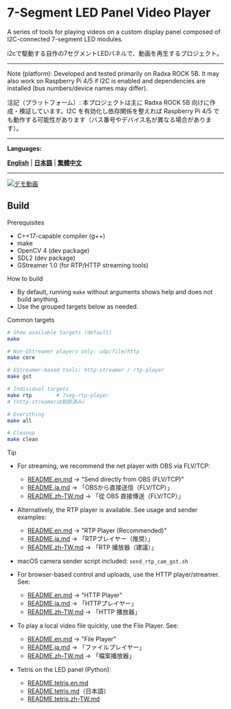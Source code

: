 # 7-Segment LED Panel Video Player

A series of tools for playing videos on a custom display panel composed of I2C-connected 7-segment LED modules.

i2cで駆動する自作の7セグメントLEDパネルで、動画を再生するプロジェクト。

---

Note (platform): Developed and tested primarily on Radxa ROCK 5B. It may also work on Raspberry Pi 4/5 if I2C is enabled and dependencies are installed (bus numbers/device names may differ).

注記（プラットフォーム）: 本プロジェクトは主に Radxa ROCK 5B 向けに作成・検証しています。I2C を有効化し依存関係を整えれば Raspberry Pi 4/5 でも動作する可能性があります（バス番号やデバイス名が異なる場合があります）。

---

**Languages:**

[**English**](README.en.md) | [**日本語**](README.ja.md) | [**繁體中文**](README.zh-TW.md)

---

[![デモ動画](./docs/7seg-output_hq.gif)](https://www.instagram.com/reel/DOIo3QTEZs0/?utm_source=ig_web_button_share_sheet)

## Build

Prerequisites
- C++17-capable compiler (g++)
- make
- OpenCV 4 (dev package)
- SDL2 (dev package)
- GStreamer 1.0 (for RTP/HTTP streaming tools)

How to build
- By default, running `make` without arguments shows help and does not build anything.
- Use the grouped targets below as needed.

Common targets
```bash
# Show available targets (default)
make

# Non-GStreamer players only: udp/file/http
make core

# GStreamer-based tools: http-streamer / rtp-player
make gst

# Individual targets
make rtp        # 7seg-rtp-player
# (http-streamerは削除済み)

# Everything
make all

# Cleanup
make clean
```

Tip
- For streaming, we recommend the net player with OBS via FLV/TCP:
	- [README.en.md](README.en.md) → "Send directly from OBS (FLV/TCP)"
	- [README.ja.md](README.ja.md) → 「OBSから直接送信（FLV/TCP）」
	- [README.zh-TW.md](README.zh-TW.md) → 「從 OBS 直接傳送（FLV/TCP）」
- Alternatively, the RTP player is available. See usage and sender examples:
	- [README.en.md](README.en.md) → "RTP Player (Recommended)"
	- [README.ja.md](README.ja.md) → 「RTPプレイヤー（推奨）」
	- [README.zh-TW.md](README.zh-TW.md) → 「RTP 播放器（建議）」
- macOS camera sender script included: `send_rtp_cam_gst.sh`
 - For browser-based control and uploads, use the HTTP player/streamer. See:
	 - [README.en.md](README.en.md) → "HTTP Player"
	 - [README.ja.md](README.ja.md) → 「HTTPプレイヤー」
	 - [README.zh-TW.md](README.zh-TW.md) → 「HTTP 播放器」
 - To play a local video file quickly, use the File Player. See:
	 - [README.en.md](README.en.md) → "File Player"
	 - [README.ja.md](README.ja.md) → 「ファイルプレイヤー」
	 - [README.zh-TW.md](README.zh-TW.md) → 「檔案播放器」

- Tetris on the LED panel (Python):
	- [README.tetris.en.md](README.tetris.en.md)
	- [README.tetris.md](README.tetris.md)（日本語）
	- [README.tetris.zh-TW.md](README.tetris.zh-TW.md)

